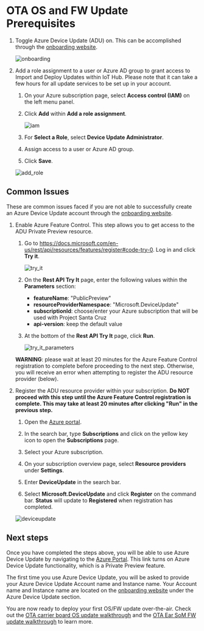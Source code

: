 # OTA OS and FW Update Prerequisites

1. Toggle Azure Device Update (ADU) on. This can be accomplished through the [onboarding website](https://github.com/microsoft/Project-Santa-Cruz-Private-Preview/blob/main/user-guides/getting_started/azure-subscription-onboarding.md).

    ![onboarding](https://github.com/microsoft/Project-Santa-Cruz-Private-Preview/blob/main/user-guides/getting_started/getting_started_images/onboarding_dps_adu.png)

1. Add a role assignment to a user or Azure AD group to grant access to Import and Deploy Updates within IoT Hub. Please note that it can take a few hours for all update services to be set up in your account.

    1. On your Azure subscription page, select **Access control (IAM)** on the left menu panel.

    1. Click **Add** within **Add a role assignment**.

        ![iam](https://github.com/microsoft/Project-Santa-Cruz-Preview/blob/main/user-guides/updating/images/prereqs_iam.png)

    1. For **Select a Role**, select **Device Update Administrator**.

    1. Assign access to a user or Azure AD group.

    1. Click **Save**.

    ![add_role](https://github.com/microsoft/Project-Santa-Cruz-Preview/blob/main/user-guides/updating/images/prereqs_add_role.png)

## Common Issues
These are common issues faced if you are not able to successfully create an Azure Device Update account through the [onboarding website](https://github.com/microsoft/Project-Santa-Cruz-Private-Preview/blob/main/user-guides/getting_started/azure-subscription-onboarding.md).

1. Enable Azure Feature Control. This step allows you to get access to the ADU Private Preview resource.

    1. Go to https://docs.microsoft.com/en-us/rest/api/resources/features/register#code-try-0. Log in and click **Try it**.

        ![try_it](https://github.com/microsoft/Project-Santa-Cruz-Preview/blob/main/user-guides/updating/images/prereqs_try_it.png)

    1. On the **Rest API Try It** page, enter the following values within the **Parameters** section:
        - **featureName**: "PublicPreview"  
        - **resourceProviderNamespace**: "Microsoft.DeviceUpdate"  
        - **subscriptionId**: choose/enter your Azure subscription that will be used with Project Santa Cruz  
        - **api-version**: keep the default value

    1. At the bottom of the **Rest API Try It** page, click **Run**.

        ![try_it_parameters](https://github.com/microsoft/Project-Santa-Cruz-Preview/blob/main/user-guides/updating/images/prereqs_try_it_parameters.png)
    
    **WARNING**: please wait at least 20 minutes for the Azure Feature Control registration to complete before proceeding to the next step. Otherwise, you will receive an error when attempting to register the ADU resource provider (below).

1. Register the ADU resource provider within your subscription. **Do NOT proceed with this step until the Azure Feature Control registration is complete. This may take at least 20 minutes after clicking "Run" in the previous step.**

    1. Open the [Azure portal](https://portal.azure.com/?feature.canmodifystamps=true&Microsoft_Azure_Iothub=aduprod&microsoft_azure_marketplace_ItemHideKey=Microsoft_Azure_ADUHidden#home).

    1. In the search bar, type **Subscriptions** and click on the yellow key icon to open the **Subscriptions** page.

    1. Select your Azure subscription.

    1. On your subscription overview page, select **Resource providers** under **Settings**.

    1. Enter **DeviceUpdate** in the search bar.

    1. Select **Microsoft.DeviceUpdate** and click **Register** on the command bar. **Status** will update to **Registered** when registration has completed.  

    ![deviceupdate](https://github.com/microsoft/Project-Santa-Cruz-Preview/blob/main/user-guides/updating/images/prereqs_deviceupdate.png)

## Next steps

Once you have completed the steps above, you will be able to use Azure Device Update by navigating to the [Azure Portal](https://portal.azure.com/?feature.canmodifystamps=true&Microsoft_Azure_Iothub=aduprod&microsoft_azure_marketplace_ItemHideKey=Microsoft_Azure_ADUHidden#home). This link turns on Azure Device Update functionality, which is a Private Preview feature.

The first time you use Azure Device Update, you will be asked to provide your Azure Device Update Account name and Instance name. Your Account name and Instance name are located on the [onboarding website](https://projectsantacruz.microsoft.com/) under the Azure Device Update section.

You are now ready to deploy your first OS/FW update over-the-air. Check out the [OTA carrier board OS update walkthrough](https://github.com/microsoft/Project-Santa-Cruz-Private-Preview/blob/main/user-guides/updating/ota_update.md) and the [OTA Ear SoM FW update walkthrough](https://github.com/microsoft/Project-Santa-Cruz-Private-Preview/blob/main/user-guides/updating/ear_som_firmware.md) to learn more.
